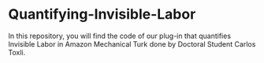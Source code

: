 # Quantifying-Invisible-Labor

In this repository, you will find the code of our plug-in that quantifies Invisible Labor in Amazon Mechanical Turk done by Doctoral Student Carlos Toxli.
